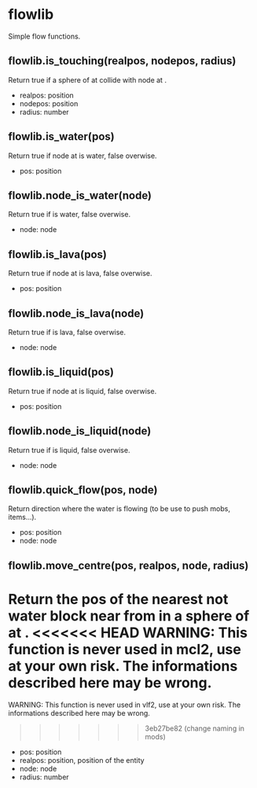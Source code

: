 # flowlib
Simple flow functions.

## flowlib.is_touching(realpos, nodepos, radius)
Return true if a sphere of <radius> at <realpos> collide with node at <nodepos>.
* realpos: position
* nodepos: position
* radius: number

## flowlib.is_water(pos)
Return true if node at <pos> is water, false overwise.
* pos: position

## flowlib.node_is_water(node)
Return true if <node> is water, false overwise.
* node: node

## flowlib.is_lava(pos)
Return true if node at <pos> is lava, false overwise.
* pos: position

## flowlib.node_is_lava(node)
Return true if <node> is lava, false overwise.
* node: node

## flowlib.is_liquid(pos)
Return true if node at <pos> is liquid, false overwise.
* pos: position

## flowlib.node_is_liquid(node)
Return true if <node> is liquid, false overwise.
* node: node

## flowlib.quick_flow(pos, node)
Return direction where the water is flowing (to be use to push mobs, items...).
* pos: position
* node: node

## flowlib.move_centre(pos, realpos, node, radius)
Return the pos of the nearest not water block near from <pos> in a sphere of <radius> at <realpos>.
<<<<<<< HEAD
WARNING: This function is never used in mcl2, use at your own risk. The informations described here may be wrong.
=======
WARNING: This function is never used in vlf2, use at your own risk. The informations described here may be wrong.
>>>>>>> 3eb27be82 (change naming in mods)
* pos: position
* realpos: position, position of the entity
* node: node
* radius: number
